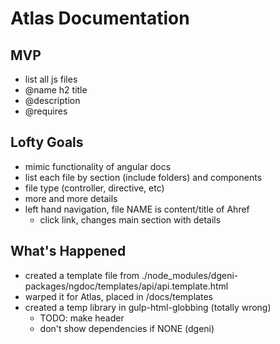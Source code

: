 # Atlas Documentation

## MVP
* list all js files
* @name h2 title
* @description
* @requires

## Lofty Goals
* mimic functionality of angular docs
* list each file by section (include folders) and components
* file type (controller, directive, etc)
* more and more details
* left hand navigation, file NAME is content/title of Ahref
	* click link, changes main section with details
	
## What's Happened
* created a template file from ./node_modules/dgeni-packages/ngdoc/templates/api/api.template.html
* warped it for Atlas, placed in /docs/templates
* created a temp library in gulp-html-globbing (totally wrong)
	* TODO: make header
	* don't show dependencies if NONE (dgeni)